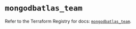 # `mongodbatlas_team`

Refer to the Terraform Registry for docs: [`mongodbatlas_team`](https://registry.terraform.io/providers/mongodb/mongodbatlas/1.30.0/docs/resources/team).
